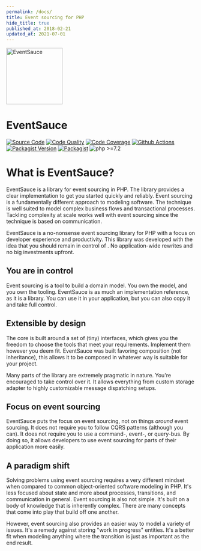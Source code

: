 ```yaml
---
permalink: /docs/
title: Event sourcing for PHP
hide_title: true
published_at: 2018-02-21
updated_at: 2021-07-01
---
```


<div class="text-center mb-8 w-full">
    <img id="logo" src="/static/logo.svg" height="150px" width="150px" alt="EventSauce">
    <h1 class="text-grey-darkest mt-1">
        Event<span class="text-red">Sauce</span>
    </h1>
</div>

[![Source Code](https://img.shields.io/badge/source-eventsaucephp/eventsauce-blue.svg?style=flat-square)](https://github.com/eventsaucephp/eventsauce)
[![Code Quality](https://img.shields.io/scrutinizer/g/EventSaucePHP/EventSauce.svg?style=flat-square)](https://scrutinizer-ci.com/g/EventSaucePHP/EventSauce/?branch=master)
[![Code Coverage](https://img.shields.io/scrutinizer/coverage/g/EventSaucePHP/EventSauce.svg?style=flat-square)](https://scrutinizer-ci.com/g/EventSaucePHP/EventSauce/?branch=master)
[![Github Actions](https://github.com/EventSaucePHP/EventSauce/workflows/Tests/badge.svg)](https://github.com/EventSaucePHP/EventSauce/actions)
[![Packagist Version](https://img.shields.io/packagist/v/eventsauce/eventsauce.svg?style=flat-square)](https://packagist.org/packages/eventsauce/eventsauce)
[![Packagist](https://img.shields.io/badge/packagist-eventsauce/eventsauce-orange.svg?style=flat-square)](https://packagist.org/packages/eventsauce/eventsauce)
![php >=7.2](https://img.shields.io/packagist/php-v/eventsauce/eventsauce.svg?style=flat-square)

# What is EventSauce?

EventSauce is a library for event sourcing in PHP. The library provides a clear implementation
to get you started quickly and reliably. Event sourcing is a fundamentally different
approach to modeling software. The technique is well suited to model complex business flows
and transactional processes. Tackling complexity at scale works well with event sourcing
since the technique is based on communication.

EventSauce is a no-nonsense event sourcing library for PHP with a focus on developer
experience and productivity. This library was developed with the idea that you should
remain in control of . No application-wide rewrites and no big investments upfront.

## You are in control

Event sourcing is a tool to build a domain model. You own the model, and you own the
tooling. EventSauce is as much an implementation reference, as it is a library. You
can use it in your application, but you can also copy it and take full control.

## Extensible by design

The core is built around a set of (tiny) interfaces, which gives you the freedom to choose
the tools that meet your requirements. Implement them however you deem fit. EventSauce
was built favoring composition (not inheritance), this allows it to be composed in whatever
way is suitable for your project.

Many parts of the library are extremely pragmatic in nature. You're encouraged to take
control over it. It allows everything from custom storage adapter to highly customizable
message dispatching setups.

## Focus on event sourcing

EventSauce puts the focus on event sourcing, not on things _around_ event
sourcing. It does not require you to follow CQRS patterns (although you can). It does
not require you to use a command-, event-, or query-bus. By doing so, it allows
developers to use event sourcing for parts of their application more easily.

## A paradigm shift

Solving problems using event sourcing requires a very different mindset when compared
to common object-oriented software modeling in PHP. It's less focused about state and more
about processes, transitions, and communication in general. Event sourcing is also not
simple. It's built on a body of knowledge that is inherently complex. There are many
concepts that come into play that build off one another.

However, event sourcing also provides an easier way to model a variety of issues. It's
a remedy against storing "work in progress" entities. It's a better fit when modeling
anything where the transition is just as important as the end result.
